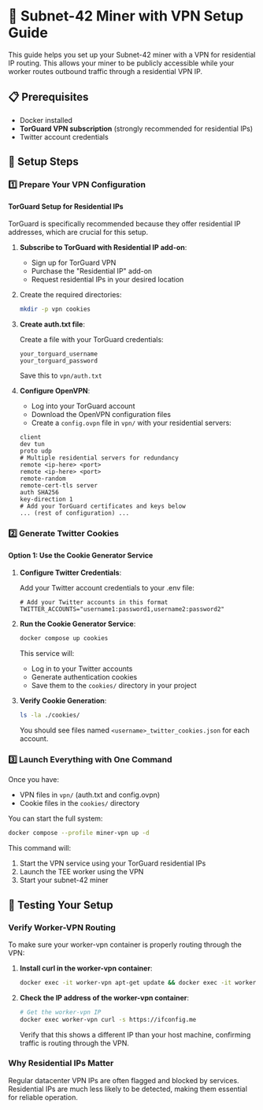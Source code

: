 # 🚀 Subnet-42 Miner with VPN Setup Guide

This guide helps you set up your Subnet-42 miner with a VPN for residential IP routing. This allows your miner to be publicly accessible while your worker routes outbound traffic through a residential VPN IP.

## 📋 Prerequisites

- Docker installed
- **TorGuard VPN subscription** (strongly recommended for residential IPs)
- Twitter account credentials

## 🔧 Setup Steps

### 1️⃣ Prepare Your VPN Configuration

#### TorGuard Setup for Residential IPs

TorGuard is specifically recommended because they offer residential IP addresses, which are crucial for this setup.

1. **Subscribe to TorGuard with Residential IP add-on**:

   - Sign up for TorGuard VPN
   - Purchase the "Residential IP" add-on
   - Request residential IPs in your desired location

2. Create the required directories:

   ```bash
   mkdir -p vpn cookies
   ```

3. **Create auth.txt file**:

   Create a file with your TorGuard credentials:

   ```
   your_torguard_username
   your_torguard_password
   ```

   Save this to `vpn/auth.txt`

4. **Configure OpenVPN**:

   - Log into your TorGuard account
   - Download the OpenVPN configuration files
   - Create a `config.ovpn` file in `vpn/` with your residential servers:

   ```
   client
   dev tun
   proto udp
   # Multiple residential servers for redundancy
   remote <ip-here> <port>
   remote <ip-here> <port>
   remote-random
   remote-cert-tls server
   auth SHA256
   key-direction 1
   # Add your TorGuard certificates and keys below
   ... (rest of configuration) ...
   ```

### 2️⃣ Generate Twitter Cookies

#### Option 1: Use the Cookie Generator Service

1. **Configure Twitter Credentials**:

   Add your Twitter account credentials to your .env file:

   ```
   # Add your Twitter accounts in this format
   TWITTER_ACCOUNTS="username1:password1,username2:password2"
   ```

2. **Run the Cookie Generator Service**:

   ```bash
   docker compose up cookies
   ```

   This service will:

   - Log in to your Twitter accounts
   - Generate authentication cookies
   - Save them to the `cookies/` directory in your project

3. **Verify Cookie Generation**:

   ```bash
   ls -la ./cookies/
   ```

   You should see files named `<username>_twitter_cookies.json` for each account.

### 3️⃣ Launch Everything with One Command

Once you have:

- VPN files in `vpn/` (auth.txt and config.ovpn)
- Cookie files in the `cookies/` directory

You can start the full system:

```bash
docker compose --profile miner-vpn up -d
```

This command will:

1. Start the VPN service using your TorGuard residential IPs
2. Launch the TEE worker using the VPN
3. Start your subnet-42 miner

## 🧪 Testing Your Setup

### Verify Worker-VPN Routing

To make sure your worker-vpn container is properly routing through the VPN:

1. **Install curl in the worker-vpn container**:

   ```bash
   docker exec -it worker-vpn apt-get update && docker exec -it worker-vpn apt-get install -y curl
   ```

2. **Check the IP address of the worker-vpn container**:

   ```bash
   # Get the worker-vpn IP
   docker exec worker-vpn curl -s https://ifconfig.me
   ```

   Verify that this shows a different IP than your host machine, confirming traffic is routing through the VPN.

### Why Residential IPs Matter

Regular datacenter VPN IPs are often flagged and blocked by services. Residential IPs are much less likely to be detected, making them essential for reliable operation.
